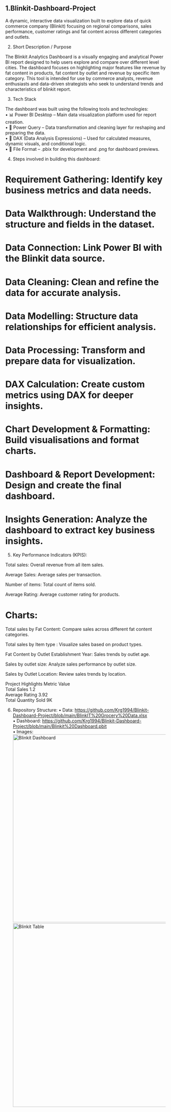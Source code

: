 1.Blinkit-Dashboard-Project
------------------------------
A dynamic, interactive data visualization built to explore data of quick commerce company (Blinkit) focusing on regional comparisons, sales performance, customer ratings and fat content across different categories and outlets. 


2. Short Description / Purpose

The Blinkit Analytics Dashboard is a visually engaging and analytical Power BI report designed to help users explore and compare over different level cities. The dashboard focuses on highlighting major features like revenue by fat content in products, fat content by outlet and revenue by specific item category. This tool is intended for use by commerce analysts, revenue enthusiasts and data-driven strategists who seek to understand trends and characteristics of blinkit report.

3. Tech Stack

The dashboard was built using the following tools and technologies: <Br />
• 📊 Power BI Desktop – Main data visualization platform used for report creation. <Br />
• 📂 Power Query – Data transformation and cleaning layer for reshaping and preparing the data. <Br />
• 🧠 DAX (Data Analysis Expressions) – Used for calculated measures, dynamic visuals, and conditional logic. <Br />
• 📁 File Format – .pbix for development and .png for dashboard previews.

4. Steps involved in building this dashboard:
   
# Requirement Gathering: Identify key business metrics and data needs.

# Data Walkthrough: Understand the structure and fields in the dataset.

# Data Connection: Link Power BI with the Blinkit data source.

# Data Cleaning: Clean and refine the data for accurate analysis.

# Data Modelling: Structure data relationships for efficient analysis.

# Data Processing: Transform and prepare data for visualization.

# DAX Calculation: Create custom metrics using DAX for deeper insights.

# Chart Development & Formatting: Build visualisations and format charts.

# Dashboard & Report Development: Design and create the final dashboard.

# Insights Generation: Analyze the dashboard to extract key business insights.

5. Key Performance Indicators (KPIS):

Total sales: Overall revenue from all item sales.

Average Sales: Average sales per transaction.

Number of items: Total count of items sold.

Average Rating: Average customer rating for products.

# Charts:

Total sales by Fat Content: Compare sales across different fat content categories.

Total sales by Item type : Visualize sales based on product types.

Fat Content by Outlet Establishment Year: Sales trends by outlet age.

Sales by outlet size: Analyze sales performance by outlet size.

Sales by Outlet Location: Review sales trends by location.

Project Highlights Metric Value <Br />
Total Sales 1.2 <Br />
Average Rating 3.92 <Br />
Total Quantity Sold 9K

6. Repository Structure:
• Data: https://github.com/Krg1994/Blinkit-Dashboard-Project/blob/main/BlinkIT%20Grocery%20Data.xlsx <Br />
• Dashboard: https://github.com/Krg1994/Blinkit-Dashboard-Project/blob/main/Blinkit%20Dashboard.pbit <Br />
• Images:<Br />
  <img width="590" alt="Blinkit Dashboard" src="https://github.com/user-attachments/assets/b95031e7-fe0b-4093-87f3-ede62f14fcb0" /> <Br />
     <img width="577" alt="Blinkit Table" src="https://github.com/user-attachments/assets/0cbd7b8c-b274-4f2e-9c9e-9ab650a33acf" />

